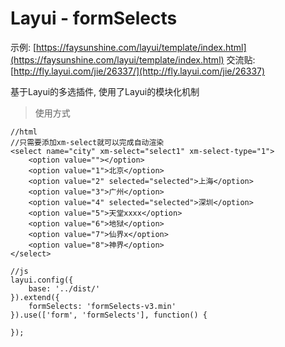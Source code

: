 # Layui - formSelects

示例: [https://faysunshine.com/layui/template/index.html](https://faysunshine.com/layui/template/index.html)
交流贴: [http://fly.layui.com/jie/26337/](http://fly.layui.com/jie/26337)

基于Layui的多选插件, 使用了Layui的模块化机制

> 使用方式

```
//html
//只需要添加xm-select就可以完成自动渲染
<select name="city" xm-select="select1" xm-select-type="1">
	<option value=""></option>
	<option value="1">北京</option>
	<option value="2" selected="selected">上海</option>
	<option value="3">广州</option>
	<option value="4" selected="selected">深圳</option>
	<option value="5">天堂xxxx</option>
	<option value="6">地狱</option>
	<option value="7">仙界x</option>
	<option value="8">神界</option>
</select>

//js
layui.config({
	base: '../dist/'
}).extend({
	formSelects: 'formSelects-v3.min'
}).use(['form', 'formSelects'], function() {
	
});
```
